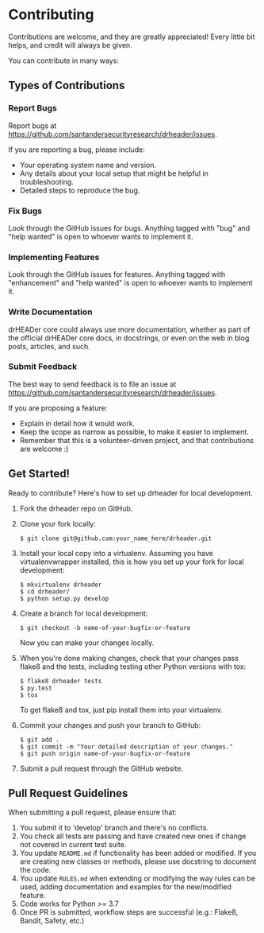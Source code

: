 # Contributing

Contributions are welcome, and they are greatly appreciated\! Every
little bit helps, and credit will always be given.

You can contribute in many ways:

## Types of Contributions

### Report Bugs

Report bugs at <https://github.com/santandersecurityresearch/drheader/issues>.

If you are reporting a bug, please include:

  - Your operating system name and version.
  - Any details about your local setup that might be helpful in
    troubleshooting.
  - Detailed steps to reproduce the bug.

### Fix Bugs

Look through the GitHub issues for bugs. Anything tagged with "bug" and
"help wanted" is open to whoever wants to implement it.

### Implementing Features

Look through the GitHub issues for features. Anything tagged with
"enhancement" and "help wanted" is open to whoever wants to implement
it.

### Write Documentation

drHEADer core could always use more documentation, whether as part of
the official drHEADer core docs, in docstrings, or even on the web in
blog posts, articles, and such.

### Submit Feedback

The best way to send feedback is to file an issue at
<https://github.com/santandersecurityresearch/drheader/issues>.

If you are proposing a feature:

  - Explain in detail how it would work.
  - Keep the scope as narrow as possible, to make it easier to
    implement.
  - Remember that this is a volunteer-driven project, and that
    contributions are welcome :)

## Get Started\!

Ready to contribute? Here's how to set up
<span class="title-ref">drheader</span> for local development.

1.  Fork the <span class="title-ref">drheader</span> repo on GitHub.

2.  Clone your fork locally:

        $ git clone git@github.com:your_name_here/drheader.git

3.  Install your local copy into a virtualenv. Assuming you have
    virtualenvwrapper installed, this is how you set up your fork for
    local development:

        $ mkvirtualenv drheader
        $ cd drheader/
        $ python setup.py develop

4.  Create a branch for local development:

        $ git checkout -b name-of-your-bugfix-or-feature

    Now you can make your changes locally.

5.  When you're done making changes, check that your changes pass flake8
    and the tests, including testing other Python versions with tox:

        $ flake8 drheader tests
        $ py.test
        $ tox

    To get flake8 and tox, just pip install them into your virtualenv.

6.  Commit your changes and push your branch to GitHub:

        $ git add .
        $ git commit -m "Your detailed description of your changes."
        $ git push origin name-of-your-bugfix-or-feature

7.  Submit a pull request through the GitHub website.

## Pull Request Guidelines

When submitting a pull request, please ensure that:

1.  You submit it to 'develop' branch and there's no conflicts.
2.  You check all tests are passing and have created new ones if change not covered in current test suite.
3.  You update `README.md` if functionality has been added or modified. If you are creating new classes or methods, please use docstring to document the code.
4.  You update `RULES.md` when extending or modifying the way rules can be used, adding documentation and examples for the new/modified feature.
5.  Code works for Python >= 3.7
6.  Once PR is submitted, workflow steps are successful (e.g.: Flake8, Bandit, Safety, etc.)
